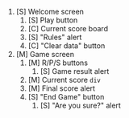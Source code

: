 1. [S] Welcome screen
   1. [S] Play button
   2. [C] Current score board
   3. [S] "Rules" alert
   4. [C] "Clear data" button
2. [M] Game screen
   1. [M] R/P/S buttons
      1. [S] Game result alert
   2. [M] Current score `div`
   3. [M] Final score alert
   4. [S] "End Game" button
      1. [S] "Are you sure?" alert